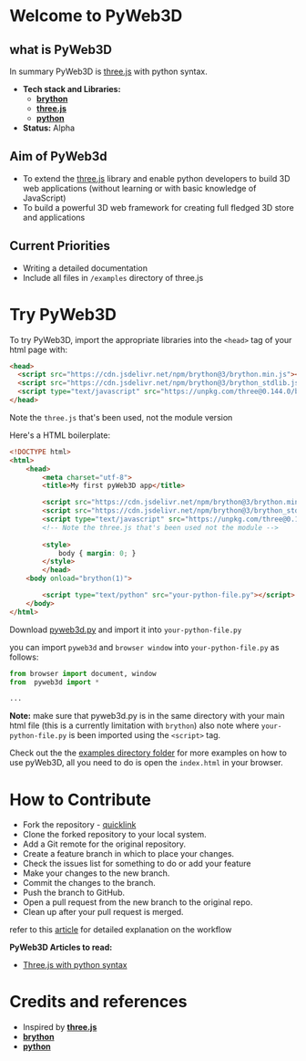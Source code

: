 # Welcome to PyWeb3D
## what is PyWeb3D

In summary PyWeb3D is [three.js](https://threejs.org/) with python syntax. 

 - **Tech stack and Libraries:**
    - **[brython](https://brython.info/)**
    - **[three.js](https://threejs.org/)**
    - **[python](https://python.org/)**
 - **Status:** Alpha
## Aim of PyWeb3d
 - To extend the [three.js](https://threejs.org/) library and enable python developers to build 3D web applications (without learning or with basic knowledge of JavaScript)
 - To build a powerful 3D web framework for creating full fledged 3D store and applications

## Current Priorities
 - Writing a detailed documentation
 - Include all files in `/examples` directory of three.js

# Try PyWeb3D
To try PyWeb3D, import the appropriate libraries into the `<head>` tag of your html page with:
```html 
<head>     
  <script src="https://cdn.jsdelivr.net/npm/brython@3/brython.min.js"></script>
  <script src="https://cdn.jsdelivr.net/npm/brython@3/brython_stdlib.js"></script>
  <script type="text/javascript" src="https://unpkg.com/three@0.144.0/build/three.js"></script>
</head>
```
Note the `three.js` that's been used, not the module version

Here's a HTML boilerplate:
```html
<!DOCTYPE html>
<html>
	<head>
		<meta charset="utf-8">
		<title>My first pyWeb3D app</title>

		<script src="https://cdn.jsdelivr.net/npm/brython@3/brython.min.js"></script>
		<script src="https://cdn.jsdelivr.net/npm/brython@3/brython_stdlib.js"></script>
		<script type="text/javascript" src="https://unpkg.com/three@0.144.0/build/three.js"></script>
		<!-- Note the three.js that's been used not the module -->
		
		<style>
		    body { margin: 0; }
		</style>
    	</head>
	<body onload="brython(1)">

	    <script type="text/python" src="your-python-file.py"></script>
	</body>
</html>
```

Download [pyweb3d.py](https://raw.githubusercontent.com/Bruno-Odinukweze/PyWeb3D/main/PyWeb3D/pyweb3d.py) and import it into `your-python-file.py`

you can import `pyweb3d` and `browser window` into `your-python-file.py` as follows:
```python
from browser import document, window
from  pyweb3d import *

...
```
**Note:** make sure that pyweb3d.py is in the same directory with your main html file (this is a currently limitation with `brython`)
also note where `your-python-file.py` is been imported using the `<script>` tag.

Check out the the [examples directory folder](https://github.com/Bruno-Odinukweze/PyWeb3D/tree/main/PyWeb3D/examples) for more examples on how to use pyWeb3D, all you need to do is open the `index.html` in your browser.

# How to Contribute
 - Fork the repository - [quicklink](https://github.com/Bruno-Odinukweze/PyWeb3D/fork)
 - Clone the forked repository to your local system.
 - Add a Git remote for the original repository.
 - Create a feature branch in which to place your changes.
 - Check the issues list for something to do or add your feature
 - Make your changes to the new branch.
 - Commit the changes to the branch.
 - Push the branch to GitHub.
 - Open a pull request from the new branch to the original repo.
 - Clean up after your pull request is merged.

refer to this [article](https://blog.scottlowe.org/2015/01/27/using-fork-branch-git-workflow/) for detailed explanation on the workflow

**PyWeb3D Articles to read:**
 - [Three.js with python syntax](https://medium.com/@brunoodinukweze1/three-js-with-python-syntax-pyweb3d-2152bed1a43d)

# Credits and references
 - Inspired by **[three.js](https://threejs.org/)**
 - **[brython](https://brython.info/)**
 - **[python](https://python.org/)**

